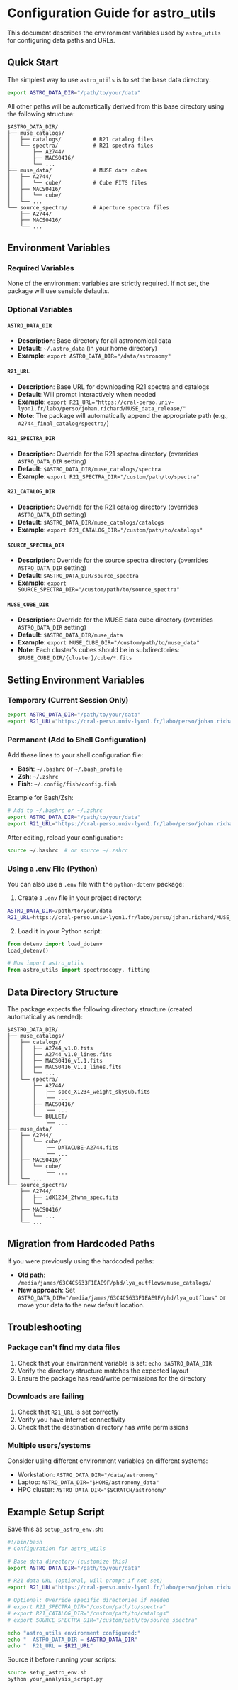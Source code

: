 # Configuration Guide for astro_utils

This document describes the environment variables used by `astro_utils` for configuring data paths and URLs.

## Quick Start

The simplest way to use `astro_utils` is to set the base data directory:

```bash
export ASTRO_DATA_DIR="/path/to/your/data"
```

All other paths will be automatically derived from this base directory using the following structure:

```
$ASTRO_DATA_DIR/
├── muse_catalogs/
│   ├── catalogs/          # R21 catalog files
│   └── spectra/           # R21 spectra files
│       ├── A2744/
│       ├── MACS0416/
│       └── ...
├── muse_data/             # MUSE data cubes
│   ├── A2744/
│   │   └── cube/          # Cube FITS files
│   ├── MACS0416/
│   │   └── cube/
│   └── ...
└── source_spectra/        # Aperture spectra files
    ├── A2744/
    ├── MACS0416/
    └── ...
```

## Environment Variables

### Required Variables

None of the environment variables are strictly required. If not set, the package will use sensible defaults.

### Optional Variables

#### `ASTRO_DATA_DIR`
- **Description**: Base directory for all astronomical data
- **Default**: `~/.astro_data` (in your home directory)
- **Example**: `export ASTRO_DATA_DIR="/data/astronomy"`

#### `R21_URL`
- **Description**: Base URL for downloading R21 spectra and catalogs
- **Default**: Will prompt interactively when needed
- **Example**: `export R21_URL="https://cral-perso.univ-lyon1.fr/labo/perso/johan.richard/MUSE_data_release/"`
- **Note**: The package will automatically append the appropriate path (e.g., `A2744_final_catalog/spectra/`)

#### `R21_SPECTRA_DIR`
- **Description**: Override for the R21 spectra directory (overrides `ASTRO_DATA_DIR` setting)
- **Default**: `$ASTRO_DATA_DIR/muse_catalogs/spectra`
- **Example**: `export R21_SPECTRA_DIR="/custom/path/to/spectra"`

#### `R21_CATALOG_DIR`
- **Description**: Override for the R21 catalog directory (overrides `ASTRO_DATA_DIR` setting)
- **Default**: `$ASTRO_DATA_DIR/muse_catalogs/catalogs`
- **Example**: `export R21_CATALOG_DIR="/custom/path/to/catalogs"`

#### `SOURCE_SPECTRA_DIR`
- **Description**: Override for the source spectra directory (overrides `ASTRO_DATA_DIR` setting)
- **Default**: `$ASTRO_DATA_DIR/source_spectra`
- **Example**: `export SOURCE_SPECTRA_DIR="/custom/path/to/source_spectra"`

#### `MUSE_CUBE_DIR`
- **Description**: Override for the MUSE data cube directory (overrides `ASTRO_DATA_DIR` setting)
- **Default**: `$ASTRO_DATA_DIR/muse_data`
- **Example**: `export MUSE_CUBE_DIR="/custom/path/to/muse_data"`
- **Note**: Each cluster's cubes should be in subdirectories: `$MUSE_CUBE_DIR/{cluster}/cube/*.fits`

## Setting Environment Variables

### Temporary (Current Session Only)

```bash
export ASTRO_DATA_DIR="/path/to/your/data"
export R21_URL="https://cral-perso.univ-lyon1.fr/labo/perso/johan.richard/MUSE_data_release/"
```

### Permanent (Add to Shell Configuration)

Add these lines to your shell configuration file:
- **Bash**: `~/.bashrc` or `~/.bash_profile`
- **Zsh**: `~/.zshrc`
- **Fish**: `~/.config/fish/config.fish`

Example for Bash/Zsh:
```bash
# Add to ~/.bashrc or ~/.zshrc
export ASTRO_DATA_DIR="/path/to/your/data"
export R21_URL="https://cral-perso.univ-lyon1.fr/labo/perso/johan.richard/MUSE_data_release/"
```

After editing, reload your configuration:
```bash
source ~/.bashrc  # or source ~/.zshrc
```

### Using a .env File (Python)

You can also use a `.env` file with the `python-dotenv` package:

1. Create a `.env` file in your project directory:
```bash
ASTRO_DATA_DIR=/path/to/your/data
R21_URL=https://cral-perso.univ-lyon1.fr/labo/perso/johan.richard/MUSE_data_release/
```

2. Load it in your Python script:
```python
from dotenv import load_dotenv
load_dotenv()

# Now import astro_utils
from astro_utils import spectroscopy, fitting
```

## Data Directory Structure

The package expects the following directory structure (created automatically as needed):

```
$ASTRO_DATA_DIR/
├── muse_catalogs/
│   ├── catalogs/
│   │   ├── A2744_v1.0.fits
│   │   ├── A2744_v1.0_lines.fits
│   │   ├── MACS0416_v1.1.fits
│   │   ├── MACS0416_v1.1_lines.fits
│   │   └── ...
│   └── spectra/
│       ├── A2744/
│       │   ├── spec_X1234_weight_skysub.fits
│       │   └── ...
│       ├── MACS0416/
│       │   └── ...
│       └── BULLET/
│           └── ...
├── muse_data/
│   ├── A2744/
│   │   └── cube/
│   │       ├── DATACUBE-A2744.fits
│   │       └── ...
│   ├── MACS0416/
│   │   └── cube/
│   │       └── ...
│   └── ...
└── source_spectra/
    ├── A2744/
    │   ├── idX1234_2fwhm_spec.fits
    │   └── ...
    ├── MACS0416/
    │   └── ...
    └── ...
```

## Migration from Hardcoded Paths

If you were previously using the hardcoded paths:
- **Old path**: `/media/james/63C4C5633F1EAE9F/phd/lya_outflows/muse_catalogs/`
- **New approach**: Set `ASTRO_DATA_DIR="/media/james/63C4C5633F1EAE9F/phd/lya_outflows"` or move your data to the new default location.

## Troubleshooting

### Package can't find my data files
1. Check that your environment variable is set: `echo $ASTRO_DATA_DIR`
2. Verify the directory structure matches the expected layout
3. Ensure the package has read/write permissions for the directory

### Downloads are failing
1. Check that `R21_URL` is set correctly
2. Verify you have internet connectivity
3. Check that the destination directory has write permissions

### Multiple users/systems
Consider using different environment variables on different systems:
- Workstation: `ASTRO_DATA_DIR="/data/astronomy"`
- Laptop: `ASTRO_DATA_DIR="$HOME/astronomy_data"`
- HPC cluster: `ASTRO_DATA_DIR="$SCRATCH/astronomy"`

## Example Setup Script

Save this as `setup_astro_env.sh`:

```bash
#!/bin/bash
# Configuration for astro_utils

# Base data directory (customize this)
export ASTRO_DATA_DIR="/path/to/your/data"

# R21 data URL (optional, will prompt if not set)
export R21_URL="https://cral-perso.univ-lyon1.fr/labo/perso/johan.richard/MUSE_data_release/"

# Optional: Override specific directories if needed
# export R21_SPECTRA_DIR="/custom/path/to/spectra"
# export R21_CATALOG_DIR="/custom/path/to/catalogs"
# export SOURCE_SPECTRA_DIR="/custom/path/to/source_spectra"

echo "astro_utils environment configured:"
echo "  ASTRO_DATA_DIR = $ASTRO_DATA_DIR"
echo "  R21_URL = $R21_URL"
```

Source it before running your scripts:
```bash
source setup_astro_env.sh
python your_analysis_script.py
```
